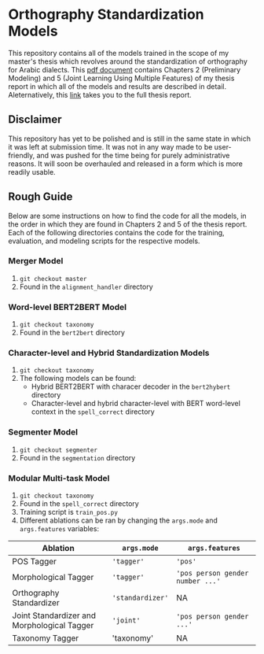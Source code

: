 # Orthography Standardization Models

This repository contains all of the models trained in the scope of my master's thesis which revolves around the standardization of orthography for Arabic dialects. This [pdf document](https://drive.google.com/file/d/1q3So1h3cUpOC76m6h4GWLpTrgxK9YyiP/view?usp=sharing) contains Chapters 2 (Preliminary Modeling) and 5 (Joint Learning Using Multiple Features) of my thesis report in which all of the models and results are described in detail. Aleternatively, this [link](https://drive.google.com/file/d/1VA4PZ1UKKQmpJXi0JYkh8miuOsNMDk-U/view?usp=sharing) takes you to the full thesis report.

## Disclaimer
This repository has yet to be polished and is still in the same state in which it was left at submission time. It was not in any way made to be user-friendly, and was pushed for the time being for purely administrative reasons. It will soon be overhauled and released in a form which is more readily usable.

## Rough Guide
Below are some instructions on how to find the code for all the models, in the order in which they are found in Chapters 2 and 5 of the thesis report. Each of the following directories contains the code for the training, evaluation, and modeling scripts for the respective models.

### Merger Model
1. `git checkout master`
2. Found in the `alignment_handler` directory

### Word-level BERT2BERT Model
1. `git checkout taxonomy`
2. Found in the `bert2bert` directory

### Character-level and Hybrid Standardization Models
1. `git checkout taxonomy`
2. The following models can be found:
    - Hybrid BERT2BERT with characer decoder in the `bert2hybert` directory
    - Character-level and hybrid character-level with BERT word-level context in the `spell_correct` directory

### Segmenter Model
1. `git checkout segmenter`
2. Found in the `segmentation` directory

### Modular Multi-task Model
1. `git checkout taxonomy`
2. Found in the `spell_correct` directory
3. Training script is `train_pos.py`
4. Different ablations can be ran by changing the `args.mode` and `args.features` variables:

| Ablation  | `args.mode` | `args.features` |
| --------- | ----------- | --------------- |
| POS Tagger | `'tagger'` | `'pos'` |
| Morphological Tagger | `'tagger'` | `'pos person gender number ...'` |
| Orthography Standardizer | `'standardizer'` | NA |
| Joint Standardizer and Morphological Tagger | `'joint'` | `'pos person gender ...'` |
| Taxonomy Tagger | 'taxonomy' | NA |
